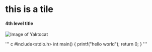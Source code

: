 # this is a tile
#### 4th level title
![Image of Yaktocat](https://octodex.github.com/images/yaktocat.png)

''' c
#include<stdio.h>
int main()
{
  printf("hello world");
  return 0;
}
'''
